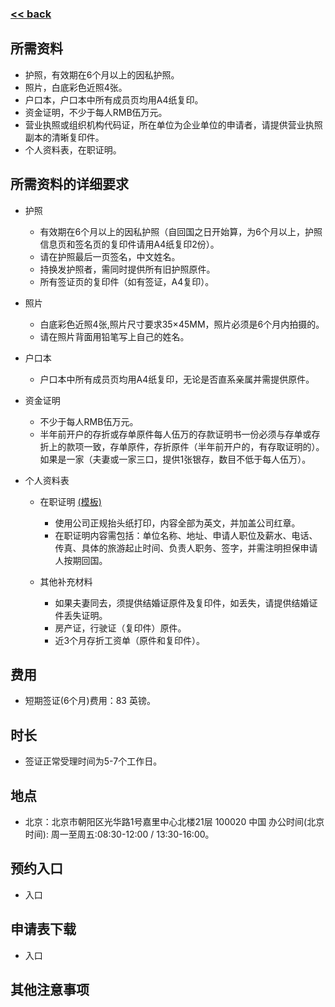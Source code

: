 ###  [<< back](./index.md)
## 所需资料
- 护照，有效期在6个月以上的因私护照。
- 照片，白底彩色近照4张。
- 户口本，户口本中所有成员页均用A4纸复印。
- 资金证明，不少于每人RMB伍万元。
- 营业执照或组织机构代码证，所在单位为企业单位的申请者，请提供营业执照副本的清晰复印件。
- 个人资料表，在职证明。
## 所需资料的详细要求
-  护照
      - 有效期在6个月以上的因私护照（自回国之日开始算，为6个月以上，护照信息页和签名页的复印件请用A4纸复印2份）。
      - 请在护照最后一页签名，中文姓名。
      - 持换发护照者，需同时提供所有旧护照原件。
      - 所有签证页的复印件（如有签证，A4复印）。
      
-  照片
      - 白底彩色近照4张,照片尺寸要求35×45MM，照片必须是6个月内拍摄的。
      - 请在照片背面用铅笔写上自己的姓名。
      
-  户口本
      - 户口本中所有成员页均用A4纸复印，无论是否直系亲属并需提供原件。
      
-  资金证明
      - 不少于每人RMB伍万元。
      - 半年前开户的存折或存单原件每人伍万的存款证明书一份必须与存单或存折上的款项一致，存单原件，存折原件（半年前开户的，有存取证明的）。如果是一家（夫妻或一家三口，提供1张银存，数目不低于每人伍万）。
      
-  个人资料表
      - 在职证明  [(模板)](.\VisaTemplateCompany.md)
         - 使用公司正规抬头纸打印，内容全部为英文，并加盖公司红章。
         - 在职证明内容需包括：单位名称、地址、申请人职位及薪水、电话、传真、具体的旅游起止时间、负责人职务、签字，并需注明担保申请人按期回国。
          
      - 其他补充材料
         - 如果夫妻同去，须提供结婚证原件及复印件，如丢失，请提供结婚证件丢失证明。
         - 房产证，行驶证（复印件）原件。
         - 近3个月存折工资单（原件和复印件）。
         
## 费用
- 短期签证(6个月)费用：83 英镑。
## 时长
- 签证正常受理时间为5-7个工作日。
## 地点
- 北京：北京市朝阳区光华路1号嘉里中心北楼21层 100020 中国 办公时间(北京时间): 周一至周五:08:30-12:00 / 13:30-16:00。
## 预约入口
- 入口
## 申请表下载
- 入口
## 其他注意事项
